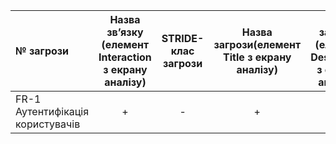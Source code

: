 | № загрози | Назва зв’язку (елемент Interaction з екрану аналізу) | STRIDE-клас загрози | Назва загрози(елемент Title з екрану аналізу) | Опис загрози (елемент Description з екрану аналізу) |
|:-------------|:-----------:|:------------:|:------------:|:------------:|
|FR-1 Аутентифікація користувачів|+|-|+|-|

